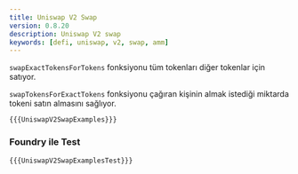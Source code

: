 ```yaml
---
title: Uniswap V2 Swap
version: 0.8.20
description: Uniswap V2 swap
keywords: [defi, uniswap, v2, swap, amm]
---
```


`swapExactTokensForTokens` fonksiyonu tüm tokenları diğer tokenlar için satıyor.

`swapTokensForExactTokens` fonksiyonu çağıran kişinin almak istediği miktarda tokeni satın almasını sağlıyor.

```solidity
{{{UniswapV2SwapExamples}}}
```

### Foundry ile Test

```solidity
{{{UniswapV2SwapExamplesTest}}}
```

